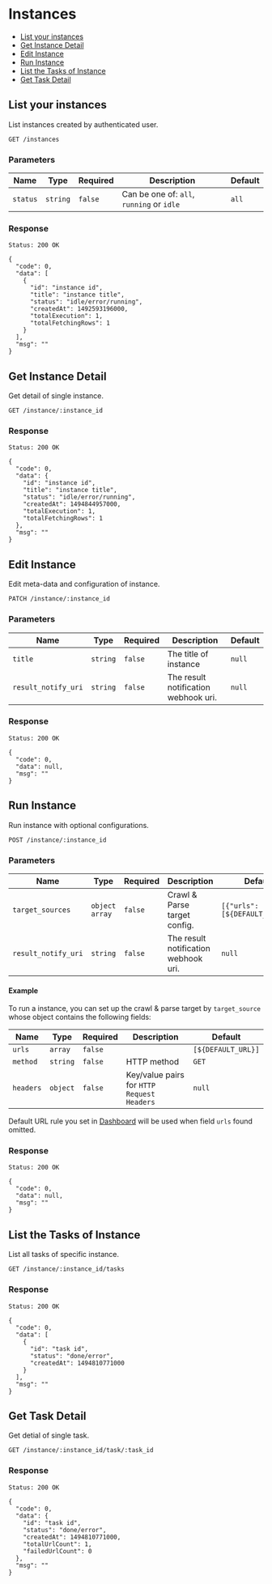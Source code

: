 # Instances

* [List your instances](#list-your-instances)
* [Get Instance Detail](#get-instance-detail)
* [Edit Instance](#edit-instance)
* [Run Instance](#run-instance)
* [List the Tasks of Instance](#list-the-tasks-of-instance)
* [Get Task Detail](#get-task-detail)

## List your instances

List instances created by authenticated user.

    GET /instances

### Parameters

| Name     | Type     | Required | Description                              | Default |
| -------- | -------- | -------- | ---------------------------------------- | ------- |
| `status` | `string` | `false`  | Can be one of: `all`, `running` or `idle` | `all`   |

### Response

    Status: 200 OK

    {
      "code": 0,
      "data": [
        {
          "id": "instance id",
          "title": "instance title",
          "status": "idle/error/running",
          "createdAt": 1492593196000,
          "totalExecution": 1,
          "totalFetchingRows": 1
        }
      ],
      "msg": ""
    }

## Get Instance Detail 

Get detail of single instance.

    GET /instance/:instance_id

### Response

    Status: 200 OK

    {
      "code": 0,
      "data": {
        "id": "instance id",
        "title": "instance title",
        "status": "idle/error/running",
        "createdAt": 1494844957000,
        "totalExecution": 1,
        "totalFetchingRows": 1
      },
      "msg": ""
    }

## Edit Instance

Edit meta-data and configuration of instance.

    PATCH /instance/:instance_id

### Parameters

| Name                | Type     | Required | Description                          | Default |
| ------------------- | -------- | -------- | ------------------------------------ | ------- |
| `title`             | `string` | `false`  | The title of instance                | `null`  |
| `result_notify_uri` | `string` | `false`  | The result notification webhook uri. | `null`  |

### Response

    Status: 200 OK

    {
      "code": 0,
      "data": null,
      "msg": ""
    }

## Run Instance 

Run instance with optional configurations.

    POST /instance/:instance_id

### Parameters

| Name                | Type           | Required | Description                          | Default                        |
| ------------------- | -------------- | -------- | ------------------------------------ | ------------------------------ |
| `target_sources`    | `object array` | `false`  | Crawl & Parse target config.         | `[{"urls": [${DEFAULT_URL}]}]` |
| `result_notify_uri` | `string`       | `false`  | The result notification webhook uri. | `null`                         |

#### Example

To run a instance, you can set up the crawl & parse target by `target_source` whose object contains the following fields:

| Name      | Type     | Required | Description                              | Default            |
| --------- | -------- | -------- | ---------------------------------------- | ------------------ |
| `urls`    | `array`  | `false`  |                                          | `[${DEFAULT_URL}]` |
| `method`  | `string` | `false`  | HTTP method                              | `GET`              |
| `headers` | `object` | `false`  | Key/value pairs for `HTTP Request Headers` | `null`             |

Default URL rule you set in [Dashboard](https://dashboard.zaoshu.io) will be used when field `urls` found omitted.

### Response

    Status: 200 OK

    {
      "code": 0,
      "data": null,
      "msg": ""
    }

## List the Tasks of Instance 

List all tasks of specific instance.

    GET /instance/:instance_id/tasks

### Response

    Status: 200 OK

    {
      "code": 0,
      "data": [
        {
          "id": "task id",
          "status": "done/error",
          "createdAt": 1494810771000
        }
      ],
      "msg": ""
    }

## Get Task Detail 

Get detial of single task.

    GET /instance/:instance_id/task/:task_id

### Response

    Status: 200 OK

    {
      "code": 0,
      "data": {
        "id": "task id",
        "status": "done/error",
        "createdAt": 1494810771000,
        "totalUrlCount": 1,
        "failedUrlCount": 0
      },
      "msg": ""
    }